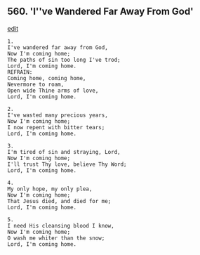 
## 560.  'I''ve Wandered Far Away From God'
[edit](https://docs.google.com/document/d/1pzvDZEipv17JhDqEAsJK9qQq-R8A2kOM/edit?mode=html)



    1.
    I've wandered far away from God, 
    Now I'm coming home; 
    The paths of sin too long I've trod; 
    Lord, I'm coming home. 
    REFRAIN:
    Coming home, coming home, 
    Nevermore to roam, 
    Open wide Thine arms of love, 
    Lord, I'm coming home. 

    2.
    I've wasted many precious years, 
    Now I'm coming home; 
    I now repent with bitter tears; 
    Lord, I'm coming home. 

    3.
    I'm tired of sin and straying, Lord, 
    Now I'm coming home; 
    I'll trust Thy love, believe Thy Word; 
    Lord, I'm coming home. 

    4.
    My only hope, my only plea, 
    Now I'm coming home; 
    That Jesus died, and died for me; 
    Lord, I'm coming home. 

    5.
    I need His cleansing blood I know, 
    Now I'm coming home; 
    O wash me whiter than the snow; 
    Lord, I'm coming home.
